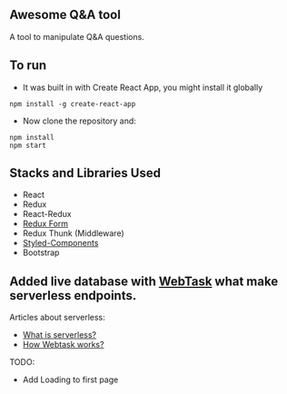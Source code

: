 ## Awesome Q&A tool
A tool to manipulate Q&A questions.

## To run
- It was built in with Create React App, you might install it globally
```
npm install -g create-react-app
```
- Now clone the repository and:
```
npm install
npm start
```
## Stacks and Libraries Used
- React
- Redux
- React-Redux
- [Redux Form](https://redux-form.com/7.2.3/)
- Redux Thunk (Middleware)
- [Styled-Components](https://www.styled-components.com/)
- Bootstrap

## Added live database with [WebTask](https://webtask.io/) what make serverless endpoints.
  Articles about serverless:
  - [What is serverless?](https://medium.com/@PaulDJohnston/what-is-serverless-architecture-43b9ea4babca)
  - [How Webtask works?](https://webtask.io/docs/how)

TODO:
- Add Loading to first page
